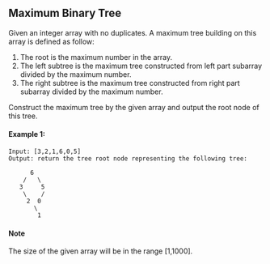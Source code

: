 ## Maximum Binary Tree

Given an integer array with no duplicates. A maximum tree building on this array is defined as follow:

1. The root is the maximum number in the array.
2. The left subtree is the maximum tree constructed from left part subarray divided by the maximum number.
3. The right subtree is the maximum tree constructed from right part subarray divided by the maximum number.

Construct the maximum tree by the given array and output the root node of this tree.


#### Example 1:
```
Input: [3,2,1,6,0,5]
Output: return the tree root node representing the following tree:

      6
    /   \
   3     5
    \    / 
     2  0   
       \
        1
```

#### Note
The size of the given array will be in the range [1,1000].

